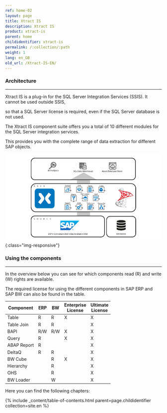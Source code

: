 ```yaml
---
ref: home-02
layout: page
title: Xtract IS
description: Xtract IS
product: xtract-is
parent: home
childidentifier: xtract-is
permalink: /:collection/:path
weight: 1
lang: en_GB
old_url: /Xtract-IS-EN/
---
```


### Architecture

---

Xtract IS is a plug-in for the SQL Server Integration Services (SSIS). It cannot be used outside SSIS, 

so that a SQL Server license is required, even if the SQL Server database is not used. 

The Xtract IS component suite offers you a total of 10 different modules for the SQL Server integration services.

This provides you with the complete range of data extraction for different SAP objects.

![XIS-Architecture](/img/content/xis/architectures_xis_neu.png){:class="img-responsive"}


### Using the components

---

In the overview below you can see for which components read (R) and write (W) rights are available. 

The required license for using the different components in SAP ERP and SAP BW can also be found in the table.

| Component   | ERP | BW | Enterprise <br> License | Ultimate <br> License |
|-------------|-----|----|--------------------|------------------|
| Table       | R   | R  | X                  | X                |
| Table Join  | R   | R  |                    | X                |
| BAPI        | R/W  | R/W | X                  | X                |
| Query       | R   |    | X                  | X                |
| ABAP Report | R   |    |                    | X                |
| DeltaQ      | R   | R  |                    | X                |
| BW Cube     |     | R  | X                  | X                |
| Hierarchy   |     | R  |                    | X                |
| OHS         |     | R  |                    | X                |
| BW Loader   |     | W  |                    | X                | 

Here you can find the following chapters:

{% include _content/table-of-contents.html parent=page.childidentifier collection=site.en %}
